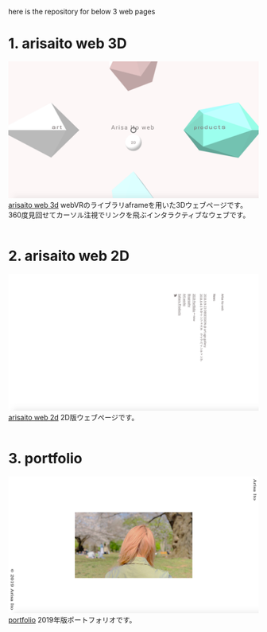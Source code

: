 here is the repository for below 3 web pages

# 1. arisaito web 3D
![3dweb](src/img/3dweb.png)
[arisaito web 3d](https://arisaito.github.io/web/)
webVRのライブラリaframeを用いた3Dウェブページです。<br>
360度見回せてカーソル注視でリンクを飛ぶインタラクティブなウェブです。
<br><br>

# 2. arisaito web 2D
![2dweb](src/img/2dweb.png)
[arisaito web 2d](https://arisaito.github.io/web/2D/2Dweb.html)
2D版ウェブページです。
<br><br>

# 3. portfolio
![pf](src/img/portfolio.png)
[portfolio](https://arisaito.github.io/web/2D/portfolio.html)
2019年版ポートフォリオです。

